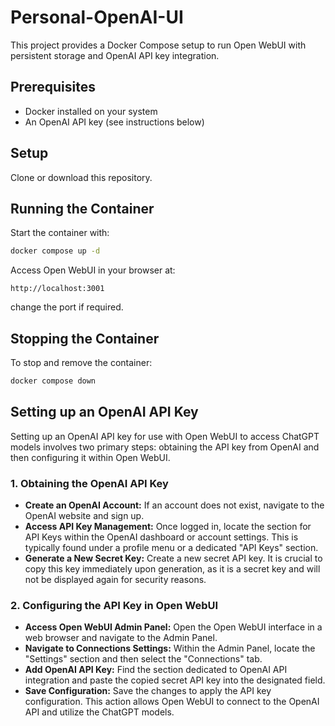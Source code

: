 # Personal-OpenAI-UI

This project provides a Docker Compose setup to run Open WebUI with persistent storage and OpenAI API key integration.

## Prerequisites

- Docker installed on your system
- An OpenAI API key (see instructions below)

## Setup

Clone or download this repository.

## Running the Container

Start the container with:

```bash
docker compose up -d
```

Access Open WebUI in your browser at:

```
http://localhost:3001
```

change the port if required.

## Stopping the Container

To stop and remove the container:

```bash
docker compose down
```

## Setting up an OpenAI API Key

Setting up an OpenAI API key for use with Open WebUI to access ChatGPT models involves two primary steps: obtaining the API key from OpenAI and then configuring it within Open WebUI.

### 1. Obtaining the OpenAI API Key

* **Create an OpenAI Account:** If an account does not exist, navigate to the OpenAI website and sign up.
* **Access API Key Management:** Once logged in, locate the section for API Keys within the OpenAI dashboard or account settings. This is typically found under a profile menu or a dedicated "API Keys" section.
* **Generate a New Secret Key:** Create a new secret API key. It is crucial to copy this key immediately upon generation, as it is a secret key and will not be displayed again for security reasons.

### 2. Configuring the API Key in Open WebUI

* **Access Open WebUI Admin Panel:** Open the Open WebUI interface in a web browser and navigate to the Admin Panel.
* **Navigate to Connections Settings:** Within the Admin Panel, locate the "Settings" section and then select the "Connections" tab.
* **Add OpenAI API Key:** Find the section dedicated to OpenAI API integration and paste the copied secret API key into the designated field.
* **Save Configuration:** Save the changes to apply the API key configuration. This action allows Open WebUI to connect to the OpenAI API and utilize the ChatGPT models.
